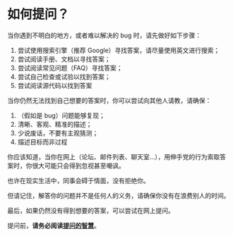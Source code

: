 # 如何提问？

当你遇到不明白的地方，或者难以解决的 bug 时，请先做好如下步骤：

1. 尝试使用搜索引擎（推荐 Google）寻找答案，请尽量使用英文进行搜索；
2. 尝试阅读手册、文档以寻找答案；
3. 尝试阅读常见问题（FAQ）寻找答案；
4. 尝试自己检查或试验以找到答案；
5. 尝试阅读源代码以找到答案

当你仍然无法找到自己想要的答案时，你可以尝试向其他人请教，请确保：

1. （假如是 bug）问题能够复现；
2. 清晰、客观、精准的描述；
3. 少说废话，不要有主观猜测；
4. 描述目标而非过程

你应该知道，当你在网上（论坛、邮件列表、聊天室...），用伸手党的行为索取答案时，你很大可能只会得到忽视甚至嘲讽。

也许在现实生活中，同事会碍于情面，没有拒绝你。

但请记住，解答你的问题并不是任何人的义务，请确保你没有在浪费别人的时间。

最后，如果仍然没有得到想要的答案，可以尝试在网上提问。

提问前，**请务必阅读[提问的智慧](https://github.com/ryanhanwu/How-To-Ask-Questions-The-Smart-Way/blob/master/README-zh_CN.md)**。